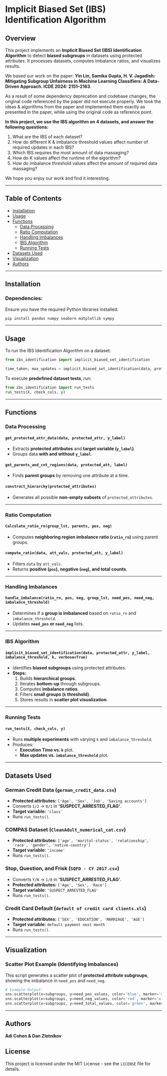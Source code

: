 # **Implicit Biased Set (IBS) Identification Algorithm**

## **Overview**
This project implements an **Implicit Biased Set (IBS) Identification Algorithm** to detect **biased subgroups** in datasets using protected attributes. It processes datasets, computes imbalance ratios, and visualizes results.

We based our work on the paper: **Yin Lin, Samika Gupta, H. V. Jagadish: Mitigating Subgroup Unfairness in Machine Learning Classifiers: A Data-Driven Approach. ICDE 2024: 2151–2163**.

As a result of some dependency deprecation and codebase changes, the original code referenced by the paper did not execute properly. We took the ideas & algorithms from the paper and implemented them exactly as presented in the paper, while using the original code as reference point.

**In this project, we use the IBS algorithm on 4 datasets, and answer the following questions:**
1. What are the IBS of each dataset?
2. How do different K & imbalance threshold values affect number of required updates in each IBS?
3. Which IBS requires the most amount of data massaging?
4. How do K values affect the runtime of the algorithm?
5. How do imbalance threshold values affect the amount of required data massaging?


We hope you enjoy our work and find it interesting.

---

## **Table of Contents**
- [Installation](#installation)
- [Usage](#usage)
- [Functions](#functions)
  - [Data Processing](#data-processing)
  - [Ratio Computation](#ratio-computation)
  - [Handling Imbalances](#handling-imbalances)
  - [IBS Algorithm](#ibs-algorithm)
  - [Running Tests](#running-tests)
- [Datasets Used](#datasets-used)
- [Visualization](#visualization)
- [Authors](#authors)

---

## **Installation**
### **Dependencies:**
Ensure you have the required Python libraries installed:
```bash
pip install pandas numpy seaborn matplotlib sympy
```

---

## **Usage**
To run the IBS Identification Algorithm on a dataset:
```python
from ibs_identification import implicit_biased_set_identification

time_taken, max_updates = implicit_biased_set_identification(data, protected_attributes, y_label, imbalance_threshold=0.1, k=10)
```

To execute **predefined dataset tests**, run:
```python
from ibs_identification import run_tests
run_tests(X, check_cols, y)
```

---

## **Functions**

### **Data Processing**
#### `get_protected_attr_data(data, protected_attr, y_label)`
- Extracts **protected attributes** and **target variable (`y_label`)**.
- Groups data **with and without `y_label`**.

#### `get_parents_and_cnt_regions(data, protected_att, label)`
- Finds **parent groups** by removing one attribute at a time.

#### `construct_hierarchy(protected_attributes)`
- Generates all possible **non-empty subsets** of `protected_attributes`.

---

### **Ratio Computation**
#### `Calculate_ratio_rn(group_lst, parents, pos, neg)`
- Computes **neighboring region imbalance ratio (`ratio_rn`)** using parent groups.

#### `compute_ratio(data, att_vals, protected_att, y_label)`
- Filters `data` by `att_vals`.
- Returns **positive (`pos`), negative (`neg`), and total counts**.

---

### **Handling Imbalances**
#### `handle_imbalance(ratio_rn, pos, neg, group_lst, need_pos, need_neg, imbalance_threshold)`
- Determines if a **group is imbalanced** based on `ratio_rn` and `imbalance_threshold`.
- Updates **`need_pos` or `need_neg`** lists.

---

### **IBS Algorithm**
#### `implicit_biased_set_identification(data, protected_attr, y_label, imbalance_threshold, k, verbose=True)`
- Identifies **biased subgroups** using protected attributes.
- **Steps:**
  1. Builds **hierarchical groups**.
  2. Iterates **bottom-up** through subgroups.
  3. Computes **imbalance ratios**.
  4. Filters **small groups (`k` threshold)**.
  5. Stores results in **scatter plot visualization**.

---

### **Running Tests**
#### `run_tests(X, check_cols, y)`
- Runs **multiple experiments** with varying `k` and `imbalance_threshold`.
- Produces:
  - **Execution Time vs. `k`** plot.
  - **Max updates vs. `imbalance_threshold`** plot.

---

## **Datasets Used**
### **German Credit Data (`german_credit_data.csv`)**
- **Protected attributes:** `['Age', 'Sex', 'Job', 'Saving accounts']`
- Converts `1/2` → `0/1` in **'SUSPECT_ARRESTED_FLAG'**.
- **Target variable:** `'class'`
- Runs `run_tests()`.

### **COMPAS Dataset (`CleanAdult_numerical_cat.csv`)**
- **Protected attributes:** `['age', 'marital-status', 'relationship', 'race', 'gender', 'native-country']`
- **Target variable:** `'income'`
- Runs `run_tests()`.

### **Stop, Question, and Frisk (`SQFD - CY 2017.csv`)**
- Converts `Y/N` → `1/0` in **'SUSPECT_ARRESTED_FLAG'**.
- **Protected attributes:** `['Age', 'Sex', 'Race']`
- **Target variable:** `'SUSPECT_ARRESTED_FLAG'`
- Runs `run_tests()`.

### **Credit Card Default (`default of credit card clients.xls`)**
- **Protected attributes:** `['SEX', 'EDUCATION', 'MARRIAGE', 'AGE']`
- **Target variable:** `default payment next month`
- Runs `run_tests()`.

---

## **Visualization**
### **Scatter Plot Example (Identifying Imbalances)**
This script generates a scatter plot of **protected attribute subgroups**, showing the imbalance in `need_pos` and `need_neg`.

```python
# Example Output:
sns.scatterplot(x=subgroups, y=need_pos_values, color='blue', marker='o', label='Need Pos')
sns.scatterplot(x=subgroups, y=need_neg_values, color='red', marker='x', label='Need Neg')
sns.scatterplot(x=subgroups, y=need_total_values, color='green', marker='o', label='Need Total')
```

---

## **Authors**
**Adi Cohen & Dan Zlotnikov** 

## **License**
This project is licensed under the MIT License - see the `LICENSE` file for details.


